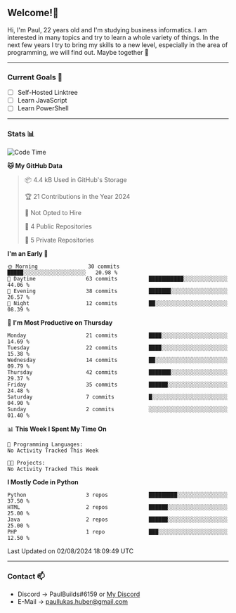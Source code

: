 ## Welcome!👋

Hi, I'm Paul, 22 years old and I'm studying business informatics. I am interested in many topics and try to learn a whole variety of things. In the next few years I try to bring my skills to a new level, especially in the area of programming, we will find out.
Maybe together 🤙

---
### Current Goals 🥅

- [ ] Self-Hosted Linktree
- [ ] Learn JavaScript
- [ ] Learn PowerShell

---
### Stats 📊

<!--START_SECTION:waka-->
![Code Time](http://img.shields.io/badge/Code%20Time-75%20hrs%2042%20mins-blue)

**🐱 My GitHub Data** 

> 📦 4.4 kB Used in GitHub's Storage 
 > 
> 🏆 21 Contributions in the Year 2024
 > 
> 🚫 Not Opted to Hire
 > 
> 📜 4 Public Repositories 
 > 
> 🔑 5 Private Repositories 
 > 
**I'm an Early 🐤** 

```text
🌞 Morning                30 commits          █████░░░░░░░░░░░░░░░░░░░░   20.98 % 
🌆 Daytime                63 commits          ███████████░░░░░░░░░░░░░░   44.06 % 
🌃 Evening                38 commits          ███████░░░░░░░░░░░░░░░░░░   26.57 % 
🌙 Night                  12 commits          ██░░░░░░░░░░░░░░░░░░░░░░░   08.39 % 
```
📅 **I'm Most Productive on Thursday** 

```text
Monday                   21 commits          ████░░░░░░░░░░░░░░░░░░░░░   14.69 % 
Tuesday                  22 commits          ████░░░░░░░░░░░░░░░░░░░░░   15.38 % 
Wednesday                14 commits          ██░░░░░░░░░░░░░░░░░░░░░░░   09.79 % 
Thursday                 42 commits          ███████░░░░░░░░░░░░░░░░░░   29.37 % 
Friday                   35 commits          ██████░░░░░░░░░░░░░░░░░░░   24.48 % 
Saturday                 7 commits           █░░░░░░░░░░░░░░░░░░░░░░░░   04.90 % 
Sunday                   2 commits           ░░░░░░░░░░░░░░░░░░░░░░░░░   01.40 % 
```


📊 **This Week I Spent My Time On** 

```text
💬 Programming Languages: 
No Activity Tracked This Week

🐱‍💻 Projects: 
No Activity Tracked This Week
```

**I Mostly Code in Python** 

```text
Python                   3 repos             █████████░░░░░░░░░░░░░░░░   37.50 % 
HTML                     2 repos             ██████░░░░░░░░░░░░░░░░░░░   25.00 % 
Java                     2 repos             ██████░░░░░░░░░░░░░░░░░░░   25.00 % 
PHP                      1 repo              ███░░░░░░░░░░░░░░░░░░░░░░   12.50 % 
```




 Last Updated on 02/08/2024 18:09:49 UTC
<!--END_SECTION:waka-->

---
### Contact 📫

* Discord -> PaulBuilds#6159 or [My Discord](https://discord.gg/7kq6UnB)
* E-Mail -> paullukas.huber@gmail.com
